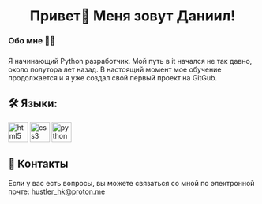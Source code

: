<h1 align="center">Привет👋   Меня зовут Даниил!</h1>


<h3 align="left">Обо мне 👩‍💻  </h3>

###

<p align="left">Я начинающий Python разработчик. Мой путь в it начался не так давно, около полутора лет назад. В настоящий момент мое обучение продолжается и я уже создал свой первый проект на GitGub. 

<h2 align="left">🛠 Языки:</h2>

<img src="https://cdn.jsdelivr.net/gh/devicons/devicon/icons/html5/html5-original.svg" height="40" alt="html5 logo"  />
<img src="https://cdn.jsdelivr.net/gh/devicons/devicon/icons/css3/css3-original.svg" height="40" alt="css3 logo"  />
<img src="https://skillicons.dev/icons?i=py" height="40" alt="python logo"  />


## 🔭 Контакты

Если у вас есть вопросы, вы можете связаться со мной по электронной почте: hustler_hk@proton.me
